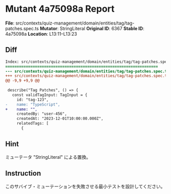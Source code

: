 # Mutant 4a75098a Report

**File**: src/contexts/quiz-management/domain/entities/tag/tag-patches.spec.ts
**Mutator**: StringLiteral
**Original ID**: 6367
**Stable ID**: 4a75098a
**Location**: L13:11–L13:23

## Diff

```diff
Index: src/contexts/quiz-management/domain/entities/tag/tag-patches.spec.ts
===================================================================
--- src/contexts/quiz-management/domain/entities/tag/tag-patches.spec.ts	original
+++ src/contexts/quiz-management/domain/entities/tag/tag-patches.spec.ts	mutated #6367
@@ -9,9 +9,9 @@
 
 describe("Tag Patches", () => {
   const validTagInput: TagInput = {
     id: "tag-123",
-    name: "TypeScript",
+    name: "",
     createdBy: "user-456",
     createdAt: "2023-12-01T10:00:00.000Z",
     relatedTags: [
       {
```

## Hint

ミューテータ "StringLiteral" による置換。

## Instruction

このサバイブ・ミューテーションを失敗させる最小テストを設計してください。
